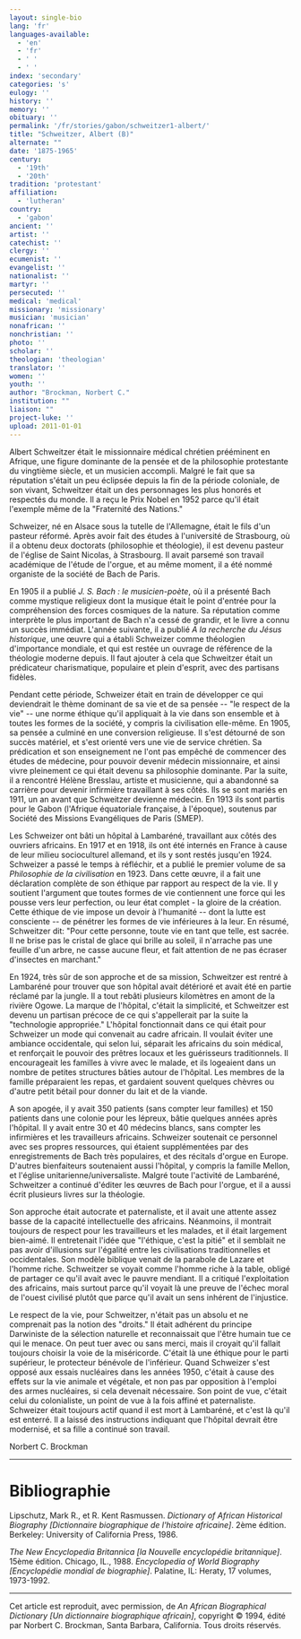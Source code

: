 ```yaml
---
layout: single-bio
lang: 'fr'
languages-available:
  - 'en'
  - 'fr'
  - ' '
  - ' '
index: 'secondary'
categories: 's'
eulogy: ''
history: ''
memory: ''
obituary: ''
permalink: '/fr/stories/gabon/schweitzer1-albert/'
title: "Schweitzer, Albert (B)"
alternate: ""
date: '1875-1965'
century:
  - '19th'
  - '20th'
tradition: 'protestant'
affiliation:
  - 'lutheran'
country:
  - 'gabon'
ancient: ''
artist: ''
catechist: ''
clergy: ''
ecumenist: ''
evangelist: ''
nationalist: ''
martyr: ''
persecuted: ''
medical: 'medical'
missionary: 'missionary'
musician: 'musician'
nonafrican: ''
nonchristian: ''
photo: ''
scholar: ''
theologian: 'theologian'
translator: ''
women: ''
youth: ''
author: "Brockman, Norbert C."
institution: ""
liaison: ""
project-luke: ''
upload: 2011-01-01
---
```




Albert Schweitzer était le missionnaire médical chrétien prééminent en Afrique, une figure dominante de la pensée et de la philosophie protestante du vingtième siècle, et un musicien accompli. Malgré le fait que sa réputation s'était un peu éclipsée depuis la fin de la période coloniale, de son vivant, Schweitzer était un des personnages les plus honorés et respectés du monde. Il a reçu le Prix Nobel en 1952 parce qu'il était l'exemple même de la "Fraternité des Nations."

Schweizer, né en Alsace sous la tutelle de l'Allemagne, était le fils d'un pasteur réformé. Après avoir fait des études à l'université de Strasbourg, où il a obtenu deux doctorats (philosophie et théologie), il est devenu pasteur de l'église de Saint Nicolas, à Strasbourg. Il avait parsemé son travail académique de l'étude de l'orgue, et au même moment, il a été nommé organiste de la société de Bach de Paris.

En 1905 il a publié *J. S. Bach : le musicien-poète*, où il a présenté Bach comme mystique religieux dont la musique &eacute;tait le point d'entrée pour la compréhension des forces cosmiques de la nature. Sa réputation comme interprète le plus important de Bach n'a cessé de grandir, et le livre a connu un succès immédiat. L'année suivante, il a publié *A la recherche du Jésus historique*, une œuvre qui a établi Schweizer comme théologien d'importance mondiale, et qui est restée un ouvrage de référence de la théologie moderne depuis. Il faut ajouter à cela que Schweitzer était un prédicateur charismatique, populaire et plein d'esprit, avec des partisans fidèles.

Pendant cette période, Schweizer était en train de développer ce qui deviendrait le thème dominant de sa vie et de sa pensée -- "le respect de la vie" -- une norme éthique qu'il appliquait à la vie dans son ensemble et à toutes les formes de la société, y compris la civilisation elle-même. En 1905, sa pensée a culminé en une conversion religieuse. Il s'est détourné de son succès matériel, et s'est orienté vers une vie de service chrétien. Sa prédication et son enseignement ne l'ont pas empêché de commencer des études de médecine, pour pouvoir devenir médecin missionnaire, et ainsi vivre pleinement ce qui était devenu sa philosophie dominante. Par la suite, il a rencontré Hélène Bresslau, artiste et musicienne, qui a abandonné sa carrière pour devenir infirmière travaillant à ses côtés. Ils se sont mariés en 1911, un an avant que Schweitzer devienne médecin. En 1913 ils sont partis pour le Gabon (l'Afrique équatoriale française, à l'époque), soutenus par Société des Missions Evangéliques de Paris (SMEP).

Les Schweizer ont bâti un hôpital à Lambaréné, travaillant aux côtés des ouvriers africains. En 1917 et en 1918, ils ont été internés en France à cause de leur milieu socioculturel allemand, et ils y sont restés jusqu'en 1924. Schweizer a passé le temps à réfléchir, et a publié le premier volume de sa *Philosophie de la civilisation* en 1923. Dans cette œuvre, il a fait une déclaration complète de son éthique par rapport au respect de la vie. Il y soutient l'argument que toutes formes de vie contiennent une force qui les pousse vers leur perfection, ou leur état complet - la gloire de la création. Cette éthique de vie impose un devoir à l'humanité -- dont la lutte est consciente -- de pénétrer les formes de vie inférieures &agrave; la leur. En résumé, Schweitzer dit: "Pour cette personne, toute vie en tant que telle, est sacrée. Il ne brise pas le cristal de glace qui brille au soleil, il n'arrache pas une feuille d'un arbre, ne casse aucune fleur, et fait attention de ne pas écraser d'insectes en marchant."

En 1924, très sûr de son approche et de sa mission, Schweitzer est rentré à Lambaréné pour trouver que son hôpital avait détérioré et avait été en partie réclamé par la jungle. Il a tout rebâti plusieurs kilomètres en amont de la rivière Ogowe. La marque de l'hôpital, c'était la simplicité, et Schweitzer est devenu un partisan précoce de ce qui s'appellerait par la suite la "technologie appropriée."  L'hôpital fonctionnait dans ce qui était pour Schweizer un mode qui convenait au cadre africain. Il voulait éviter une ambiance occidentale, qui selon lui, séparait les africains du soin médical, et renforçait le pouvoir des prêtres locaux et les guérisseurs traditionnels. Il encourageait les familles à vivre avec le malade, et ils logeaient dans un nombre de petites structures bâties autour de l'hôpital. Les membres de la famille préparaient les repas, et gardaient souvent quelques chèvres ou d'autre petit bétail pour donner du lait et de la viande.

A son apogée, il y avait 350 patients (sans compter leur familles) et 150 patients dans une colonie pour les lépreux, bâtie quelques années après l'hôpital. Il y avait entre 30 et 40 médecins blancs, sans compter les infirmières et les travailleurs africains. Schweizer soutenait ce personnel avec ses propres ressources, qui étaient supplémentées par des enregistrements de Bach très populaires, et des récitals d'orgue en Europe. D'autres bienfaiteurs soutenaient aussi l'hôpital, y compris la famille Mellon, et l'église unitarienne/universaliste. Malgré toute l'activité de Lambaréné, Schweitzer a continué d'éditer les œuvres de Bach pour l'orgue, et il a aussi écrit plusieurs livres sur la théologie.

Son approche était autocrate et paternaliste, et il avait une attente assez basse de la capacité intellectuelle des africains. Néanmoins, il montrait toujours de respect pour les travailleurs et les malades, et il était largement bien-aimé. Il entretenait l'idée que "l'éthique, c'est la pitié" et il semblait ne pas avoir d'illusions sur l'égalité entre les civilisations traditionnelles et occidentales. Son modèle biblique venait de la parabole de Lazare et l'homme riche. Schweitzer se voyait comme l'homme riche à la table, obligé de partager ce qu'il avait avec le pauvre mendiant. Il a critiqué l'exploitation des africains, mais surtout parce qu'il voyait là une preuve de l'échec moral de l'ouest civilisé plutôt que parce qu'il avait un sens inhérent de l'injustice.

Le respect de la vie, pour Schweitzer, n'était pas un absolu et ne comprenait pas la notion des "droits." Il était adhérent du principe Darwiniste de la sélection naturelle et reconnaissait que l'être humain tue ce qui le menace. On peut tuer avec ou sans merci, mais il croyait qu'il fallait toujours choisir la voie de la miséricorde. C'était là une éthique pour le parti supérieur, le protecteur bénévole de l'inférieur. Quand Schweizer s'est opposé aux essais nucléaires dans les années 1950, c'était à cause des effets sur la vie animale et végétale, et non pas par opposition à l'emploi des armes nucléaires, si cela devenait nécessaire. Son point de vue, c'était celui du colonialiste, un point de vue à la fois affiné et paternaliste. Schweizer était toujours actif quand il est mort à Lambaréné, et c'est là qu'il est enterré. Il a laissé des instructions indiquant que l'hôpital devrait être modernisé, et sa fille a continué son travail.

Norbert C. Brockman

---

# Bibliographie

Lipschutz, Mark R., et R. Kent Rasmussen. *Dictionary of African Historical Biography [Dictionnaire biographique de l'histoire africaine]*. 2ème édition. Berkeley: University of California Press, 1986.

*The New Encyclopedia Britannica [la Nouvelle encyclopédie britannique]*. 15ème édition. Chicago, IL., 1988.
*Encyclopedia of World Biography [Encyclopédie mondial de biographie]*. Palatine, IL: Heraty, 17 volumes, 1973-1992.

---

Cet article est reproduit, avec permission, de *An African Biographical Dictionary [Un dictionnaire biographique africain]*, copyright © 1994, édité par Norbert C. Brockman, Santa Barbara, California. Tous droits réservés.
